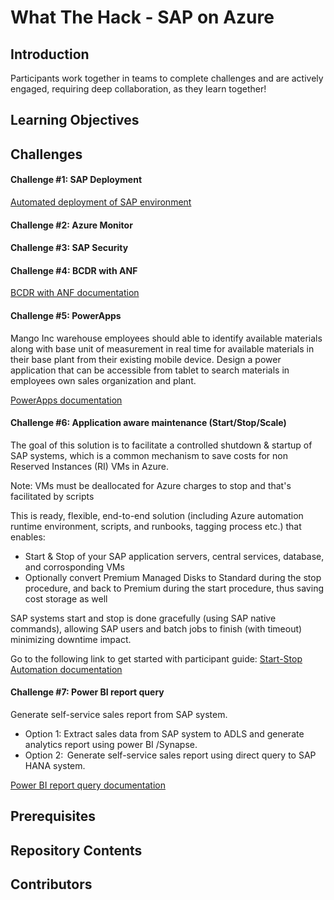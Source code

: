 # What The Hack - SAP on Azure 

## Introduction 

Participants work together in teams to complete challenges and are actively engaged, requiring deep collaboration, as they learn together!

## Learning Objectives

## Challenges

#### Challenge #1: SAP Deployment

[Automated deployment of SAP environment](https://github.com/Microsoft-SAPonAzure-OpenHack/Learning-the-OpenHack-Way/tree/main/01-SAP-Auto-Deployment)


####  Challenge #2: Azure Monitor

####  Challenge #3: SAP Security
####  Challenge #4: BCDR with ANF


[BCDR with ANF documentation](https://github.com/Microsoft-SAPonAzure-OpenHack/Learning-the-OpenHack-Way/tree/main/04-BCDR%20with%20ANF)

####  Challenge #5: PowerApps

Mango Inc warehouse employees should able to identify available materials along with base unit of measurement in real time for available materials in their base plant from their existing mobile device. Design a power application that can be accessible from tablet to search materials in employees own sales organization and plant.

[PowerApps documentation](https://github.com/Microsoft-SAPonAzure-OpenHack/Learning-the-OpenHack-Way/blob/main/05-PowerApps)


####  Challenge #6: Application aware maintenance (Start/Stop/Scale)

The goal of this solution is to facilitate a controlled shutdown & startup of SAP systems, which is a common mechanism to save costs for non Reserved Instances (RI) VMs in Azure.

Note: VMs must be deallocated for Azure charges to stop and that's facilitated by scripts

This is ready, flexible, end-to-end solution (including Azure automation runtime environment, scripts, and runbooks, tagging process etc.) that enables:

- Start & Stop of your SAP application servers, central services, database, and corrosponding VMs
- Optionally convert Premium Managed Disks to Standard during the stop procedure, and back to Premium during the start procedure, thus saving cost storage as well  

SAP systems start and stop is done gracefully (using SAP native commands), allowing SAP users and batch jobs to finish (with timeout) minimizing downtime impact.  

Go to the following link to get started with participant guide: [Start-Stop Automation documentation](https://github.com/Microsoft-SAPonAzure-OpenHack/SAPOH/blob/main/06-Start-Stop-Automation)

####  Challenge #7: Power BI report query

Generate self-service sales report from SAP system. 
- Option 1: Extract sales data from SAP system to ADLS and generate analytics report using power BI /Synapse. 
- Option 2:  Generate self-service sales report using direct query to SAP HANA system.

[Power BI report query documentation](https://github.com/Microsoft-SAPonAzure-OpenHack/Learning-the-OpenHack-Way/tree/main/07-%20Power%20BI%20report%20query)

## Prerequisites

## Repository Contents

## Contributors
